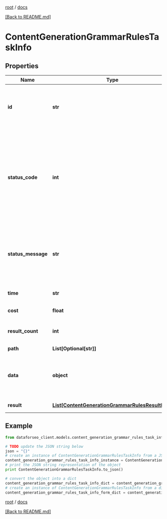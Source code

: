 [root](./../ "root") / [docs](./ "docs")

[[Back to README.md]](./../README.md "[Back to README.md]")

# ContentGenerationGrammarRulesTaskInfo

## Properties

Name | Type | Description | Notes
------------ | ------------- | ------------- | -------------
**id** | **str** | task identifier unique task identifier in our system in the UUID format | [optional]
**status_code** | **int** | status code of the task generated by DataForSEO, can be within the following range: 10000-60000 you can find the full list of the response codes here | [optional]
**status_message** | **str** | informational message of the task you can find the full list of general informational messages here | [optional]
**time** | **str** | execution time, seconds | [optional]
**cost** | **float** | total tasks cost, USD | [optional]
**result_count** | **int** | number of elements in the result array | [optional]
**path** | **List[Optional[str]]** | URL path | [optional]
**data** | **object** | contains the same parameters that you specified in the POST request | [optional]
**result** | [**List[ContentGenerationGrammarRulesResultInfo]**](ContentGenerationGrammarRulesResultInfo.md) | array of results | [optional]

## Example

```python
from dataforseo_client.models.content_generation_grammar_rules_task_info import ContentGenerationGrammarRulesTaskInfo

# TODO update the JSON string below
json = "{}"
# create an instance of ContentGenerationGrammarRulesTaskInfo from a JSON string
content_generation_grammar_rules_task_info_instance = ContentGenerationGrammarRulesTaskInfo.from_json(json)
# print the JSON string representation of the object
print ContentGenerationGrammarRulesTaskInfo.to_json()

# convert the object into a dict
content_generation_grammar_rules_task_info_dict = content_generation_grammar_rules_task_info_instance.to_dict()
# create an instance of ContentGenerationGrammarRulesTaskInfo from a dict
content_generation_grammar_rules_task_info_form_dict = content_generation_grammar_rules_task_info.from_dict(content_generation_grammar_rules_task_info_dict)
```

  

[root](./../ "root") / [docs](./ "docs")

[[Back to README.md]](./../README.md "[Back to README.md]")